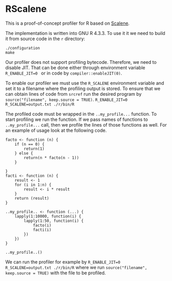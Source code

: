 # RScalene

This is a proof-of-concept profiler for R based on [Scalene](https://github.com/plasma-umass/scalene).

The implementation is written into GNU R 4.3.3.
To use it it we need to build it from source code in the `r` directory:
```
./configuration
make
```
Our profiler does not support profiling bytecode. Therefore, we need to disable JIT.
That can be done either through environment variable `R_ENABLE_JIT=0 ` or in code by `compiler::enableJIT(0)`.

To enable our profiler we must use the `R_SCALENE` environment variable and set it to a filename where the profiling output is stored.
To ensure that we can obtain lines of code from `srcref` run the desired program by `source("filename", keep.source = TRUE)`.
`R_ENABLE_JIT=0 R_SCALENE=output.txt ./r/bin/R`

The profiled code must be wrapped in the `..my_profile...` function.
To start profiling we run the function.
If we pass names of functions to `..my_profile...` call, then we profile the lines of those functions as well.
For an example of usage look at the following code.
```
facto <- function (n) {
    if (n == 0) {
        return(1)
    } else {
        return(n * facto(n - 1))
    }
    
}
facti <- function (n) {
    result <- 1
    for (i in 1:n) {
        result <- i * result
    }
    return (result)
}

..my_profile.. <- function (...) {
    lapply(1:10000, function(i) {
        lapply(1:50, function(i) {  
            facto(i)
            facti(i)
        })
    })
}

..my_profile..()
```

We can run the profiler for example by `R_ENABLE_JIT=0 R_SCALENE=output.txt ./r/bin/R` where we run `source("filename", keep.source = TRUE)` with the file to be profiled.